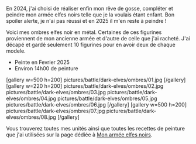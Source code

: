 En 2024, j'ai choisi de réaliser enfin mon rêve de gosse, compléter et peindre mon armée elfes noirs telle que je la voulais étant enfant. 
Bon spoiler alerte, je n'ai pas réussi et en 2025 il m'en reste à peindre !

Voici mes ombres elfes noir en métal. Certaines de ces figurines proviennent de mon ancienne armée et d'autre de celle que j'ai racheté. 
J'ai décapé et gardé seulement 10 figurines pour en avoir deux de chaque modele.

* Peinte en Fevrier 2025
* Environ 14h00 de peinture

[gallery w=500 h=200]
pictures/battle/dark-elves/ombres/01.jpg
[/gallery]
[gallery w=220 h=200]
pictures/battle/dark-elves/ombres/02.jpg
pictures/battle/dark-elves/ombres/03.jpg
pictures/battle/dark-elves/ombres/04.jpg
pictures/battle/dark-elves/ombres/05.jpg
pictures/battle/dark-elves/ombres/06.jpg
[/gallery]
[gallery w=500 h=200]
pictures/battle/dark-elves/ombres/07.jpg
pictures/battle/dark-elves/ombres/08.jpg
[/gallery]

Vous trouverez toutes mes unités ainsi que toutes les recettes de peinture que j'ai utilisées
sur la page dédiée à [Mon armée elfes noirs](2024/armee-elfes-noirs.html).

